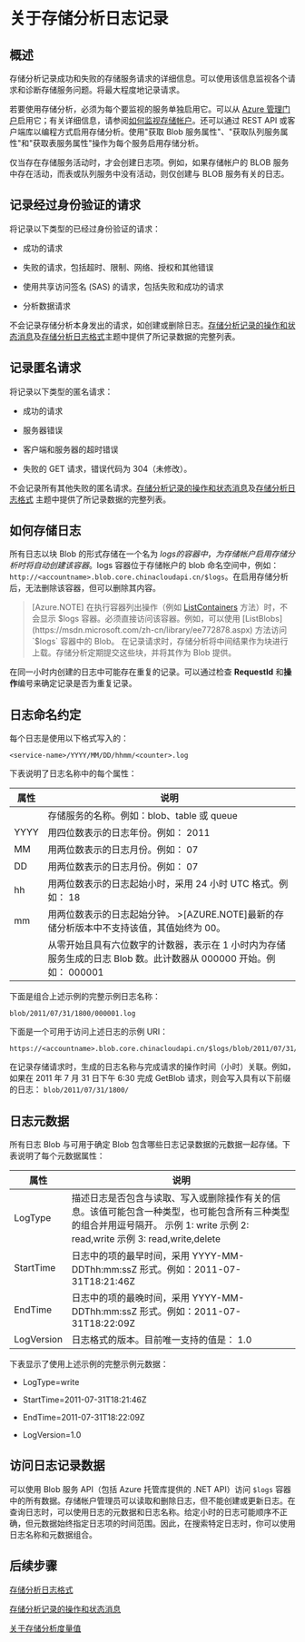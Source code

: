<properties 
	pageTitle="关于存储分析日志记录" 
	description="了解如何使用存储分析日志、记录经过身份验证的请求和存储日志 " 
	services="storage" 
	documentationCenter="" 
	authors="tamram" 
	manager="adinah" 
	editor="cgronlun"/>
<tags ms.service="storage"
    ms.date=""
    wacn.date="04/15/2015"
    />










# 关于存储分析日志记录

## 概述
存储分析记录成功和失败的存储服务请求的详细信息。可以使用该信息监视各个请求和诊断存储服务问题。将最大程度地记录请求。

若要使用存储分析，必须为每个要监视的服务单独启用它。可以从 [Azure 管理门户](https://manage.windowsazure.cn)启用它；有关详细信息，请参阅[如何监视存储帐户](http://www.windowsazure.cn/manage/services/storage/how-to-monitor-a-storage-account)。还可以通过 REST API 或客户端库以编程方式启用存储分析。使用"获取 Blob 服务属性"、"获取队列服务属性"和"获取表服务属性"操作为每个服务启用存储分析。

仅当存在存储服务活动时，才会创建日志项。例如，如果存储帐户的 BLOB 服务中存在活动，而表或队列服务中没有活动，则仅创建与 BLOB 服务有关的日志。

## 记录经过身份验证的请求
将记录以下类型的已经过身份验证的请求：

- 成功的请求

- 失败的请求，包括超时、限制、网络、授权和其他错误

- 使用共享访问签名 (SAS) 的请求，包括失败和成功的请求

- 分析数据请求

不会记录存储分析本身发出的请求，如创建或删除日志。[存储分析记录的操作和状态消息](https://msdn.microsoft.com/zh-cn/library/hh343260.aspx)及[存储分析日志格式](https://msdn.microsoft.com/zh-cn/library/hh343259.aspx)主题中提供了所记录数据的完整列表。

## 记录匿名请求
将记录以下类型的匿名请求：

- 成功的请求

- 服务器错误

- 客户端和服务器的超时错误

- 失败的 GET 请求，错误代码为 304（未修改）。

不会记录所有其他失败的匿名请求。[存储分析记录的操作和状态消息](https://msdn.microsoft.com/zh-cn/library/hh343260.aspx)及[存储分析日志格式]((https://msdn.microsoft.com/zh-cn/library/hh343259.aspx)) 主题中提供了所记录数据的完整列表。

## 如何存储日志
所有日志以块 Blob 的形式存储在一个名为 $logs 的容器中，为存储帐户启用存储分析时将自动创建该容器。$logs 容器位于存储帐户的 blob 命名空间中，例如： `http://<accountname>.blob.core.chinacloudapi.cn/$logs`。在启用存储分析后，无法删除该容器，但可以删除其内容。

>[Azure.NOTE] 在执行容器列出操作（例如 [ListContainers](https://msdn.microsoft.com/zh-cn/library/ee758348.aspx) 方法）时，不会显示 $logs 容器。必须直接访问该容器。例如，可以使用 [ListBlobs](https://msdn.microsoft.com/zh-cn/library/ee772878.aspx) 方法访问 `$logs` 容器中的 Blob。
在记录请求时，存储分析将中间结果作为块进行上载。存储分析定期提交这些块，并将其作为 Blob 提供。

在同一小时内创建的日志中可能存在重复的记录。可以通过检查 **RequestId** 和**操作**编号来确定记录是否为重复记录。

## 日志命名约定
每个日志是使用以下格式写入的：

    <service-name>/YYYY/MM/DD/hhmm/<counter>.log 

下表说明了日志名称中的每个属性：

| 属性      	| 说明                                                                                                                                                                                	|
|----------------	|--------------------------------------------------------------------------------------------------------------------------------------------------------------------------------------------	|
| <service-name> 	| 存储服务的名称。例如：blob、table 或 queue                                                                                                                        	|
| YYYY           	| 用四位数表示的日志年份。例如： 2011                                                                                                                                         	|
| MM             	| 用两位数表示的日志月份。例如： 07                                                                                                                                           	|
| DD             	| 用两位数表示的日志月份。例如： 07                                                                                                                                            	|
| hh             	| 用两位数表示的日志起始小时，采用 24 小时 UTC 格式。例如： 18                                                                                   	|
| mm             	| 用两位数表示的日志起始分钟。 >[AZURE.NOTE]最新的存储分析版本中不支持该值，其值始终为 00。 	|
| <counter>      	| 从零开始且具有六位数字的计数器，表示在 1 小时内为存储服务生成的日志 Blob 数。此计数器从 000000 开始。例如： 000001   	|

下面是组合上述示例的完整示例日志名称：

    blob/2011/07/31/1800/000001.log

下面是一个可用于访问上述日志的示例 URI：

    https://<accountname>.blob.core.chinacloudapi.cn/$logs/blob/2011/07/31/1800/000001.log 

在记录存储请求时，生成的日志名称与完成请求的操作时间（小时）关联。例如，如果在 2011 年 7 月 31 日下午 6:30 完成 GetBlob 请求，则会写入具有以下前缀的日志： `blob/2011/07/31/1800/`

## 日志元数据
所有日志 Blob 与可用于确定 Blob 包含哪些日志记录数据的元数据一起存储。下表说明了每个元数据属性：

| 属性  	| 说明                                                                                                                                                                                                                                               	|
|------------	|-----------------------------------------------------------------------------------------------------------------------------------------------------------------------------------------------------------------------------------------------------------	|
| LogType    	| 描述日志是否包含与读取、写入或删除操作有关的信息。该值可能包含一种类型，也可能包含所有三种类型的组合并用逗号隔开。   示例 1: write 示例 2: read,write 示例 3: read,write,delete 	|
| StartTime  	| 日志中的项的最早时间，采用 YYYY-MM-DDThh:mm:ssZ 形式。例如：2011-07-31T18:21:46Z                                                                                                                                          	|
| EndTime    	| 日志中的项的最晚时间，采用 YYYY-MM-DDThh:mm:ssZ 形式。例如：2011-07-31T18:22:09Z                                                                                                                                            	|
| LogVersion 	| 日志格式的版本。目前唯一支持的值是： 1.0                                                                                                                                                                                 	|

下表显示了使用上述示例的完整示例元数据：

- LogType=write 

- StartTime=2011-07-31T18:21:46Z 

- EndTime=2011-07-31T18:22:09Z 

- LogVersion=1.0 

## 访问日志记录数据

可以使用 Blob 服务 API（包括 Azure 托管库提供的 .NET API）访问 `$logs` 容器中的所有数据。存储帐户管理员可以读取和删除日志，但不能创建或更新日志。在查询日志时，可以使用日志的元数据和日志名称。给定小时的日志可能顺序不正确，但元数据始终指定日志项的时间范围。因此，在搜索特定日志时，你可以使用日志名称和元数据组合。

## 后续步骤

[存储分析日志格式](https://msdn.microsoft.com/zh-cn/library/hh343259.aspx)

[存储分析记录的操作和状态消息](https://msdn.microsoft.com/zh-cn/library/hh343260.aspx)

[关于存储分析度量值](https://msdn.microsoft.com/zh-cn/library/hh343258.aspx)

<!--HONumber=50-->